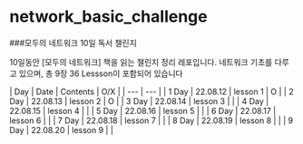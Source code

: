 # network_basic_challenge
###모두의 네트워크 10일 독서 챌린지

10일동안 [모두의 네트워크] 책을 읽는 챌린지 정리 레포입니다.
네트워크 기초를 다루고 있으며, 총 9장 36 Lessson이 포함되어 있습니다


| Day | Date | Contents |  O/X |
| --- | --- |
| 1 Day | 22.08.12 | lesson 1 | O |
| 2 Day | 22.08.13 | lesson 2 | O |
| 3 Day | 22.08.14 | lesson 3 |  |
| 4 Day | 22.08.15 | lesson 4 |  |
| 5 Day | 22.08.16 | lesson 5 |  |
| 6 Day | 22.08.17 | lesson 6 |  |
| 7 Day | 22.08.18 | lesson 7 |  |
| 8 Day | 22.08.19 | lesson 8 |  |
| 9 Day | 22.08.20 | lesson 9 |  |
